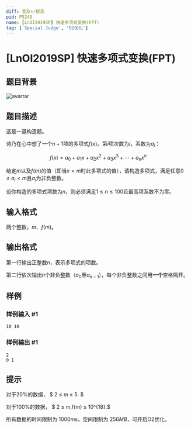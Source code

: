 ```yaml
---
diff: 普及+/提高
pid: P5248
name: [LnOI2019SP] 快速多项式变换(FPT)
tag: ['Special Judge', 'O2优化']
---
```

# [LnOI2019SP] 快速多项式变换(FPT)
## 题目背景

![avartar](https://cdn.luogu.com.cn/upload/pic/52800.png)
## 题目描述

这是一道构造题。

诗乃在心中想了一个$n+1$项的多项式$f(x)$。第$i$项次数为$i$，系数为$a_i$：

$$f(x)=a_0+a_1x+a_2x^2+a_3x^3+ \cdots +a_nx^n$$

给定$m$以及$f(m)$的值（即当$x=m$时此多项式的值），请构造多项式，满足任意$0 \leq a_i < m$且$a_i$为非负整数。

设你构造的多项式项数为$n$，则必须满足$1 ≤ n ≤ 100$且最高项系数不为零。
## 输入格式

两个整数，$m$、$f(m)$。
## 输出格式

第一行输出正整数$n$，表示多项式的项数。

第二行依次输出$n$个非负整数（$a_0$至$a_{n-1}$），每个非负整数之间用**一个**空格隔开。
## 样例

### 样例输入 #1
```
10 10
```
### 样例输出 #1
```
2
0 1
```
## 提示

对于20%的数据， $ 2 ≤ m ≤ 5. $

对于100%的数据，
 $ 2 ≤ m,f(m) ≤ 10^{18}.$

所有数据的时间限制为 $1000ms$，空间限制为 $256MB$，可开启O2优化。
